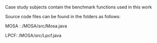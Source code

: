 
Case study subjects contain the benchmark functions used in this work

Source code files can be found in the folders as follows:

MOSA :  /MOSA/src/Mosa.java

LPCF: /MOSA/src/Lpcf.java


